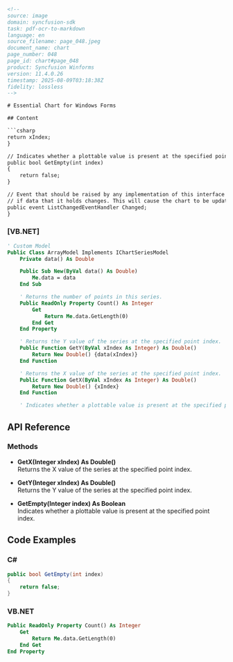 ```html
<!--  
source: image  
domain: syncfusion-sdk  
task: pdf-ocr-to-markdown  
language: en  
source_filename: page_048.jpeg  
document_name: chart  
page_number: 048  
page_id: chart#page_048  
product: Syncfusion Winforms  
version: 11.4.0.26  
timestamp: 2025-08-09T03:18:38Z  
fidelity: lossless  
-->  

# Essential Chart for Windows Forms  

## Content  

```csharp
return xIndex;
}  

// Indicates whether a plottable value is present at the specified point index.  
public bool GetEmpty(int index)  
{  
    return false;  
}  

// Event that should be raised by any implementation of this interface  
// if data that it holds changes. This will cause the chart to be updated accordingly. We don't raise this event in our implementation as our data will be static.  
public event ListChangedEventHandler Changed;  
}  
```  

### [VB.NET]  

```vb  
' Custom Model  
Public Class ArrayModel Implements IChartSeriesModel  
    Private data() As Double  

    Public Sub New(ByVal data() As Double)  
        Me.data = data  
    End Sub  

    ' Returns the number of points in this series.  
    Public ReadOnly Property Count() As Integer  
        Get  
            Return Me.data.GetLength(0)  
        End Get  
    End Property  

    ' Returns the Y value of the series at the specified point index.  
    Public Function GetY(ByVal xIndex As Integer) As Double()  
        Return New Double() {data(xIndex)}  
    End Function  

    ' Returns the X value of the series at the specified point index.  
    Public Function GetX(ByVal xIndex As Integer) As Double()  
        Return New Double() {xIndex}  
    End Function  

    ' Indicates whether a plottable value is present at the specified point index.  
```  

## API Reference  

### Methods  

- **GetX(Integer xIndex) As Double()**  
  Returns the X value of the series at the specified point index.  

- **GetY(Integer xIndex) As Double()**  
  Returns the Y value of the series at the specified point index.  

- **GetEmpty(Integer index) As Boolean**  
  Indicates whether a plottable value is present at the specified point index.  

## Code Examples  

### C#  
```csharp
public bool GetEmpty(int index)  
{  
    return false;  
}
```  

### VB.NET  
```vb  
Public ReadOnly Property Count() As Integer  
    Get  
        Return Me.data.GetLength(0)  
    End Get  
End Property  
```  

<!-- tags: [chart, windows forms, essential chart, data series, plottable values, point index, event handling, syncfusion winforms] keywords: [custom model, point index, data series, empty value, event] -->  
```  
